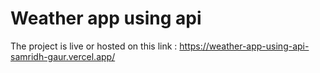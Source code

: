 # Weather app using api

The project is live or hosted on this link : https://weather-app-using-api-samridh-gaur.vercel.app/
